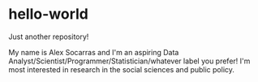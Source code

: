 # hello-world
Just another repository!

My name is Alex Socarras and I'm an aspiring Data Analyst/Scientist/Programmer/Statistician/whatever label you prefer! I'm most interested in research in the social sciences and public policy.
